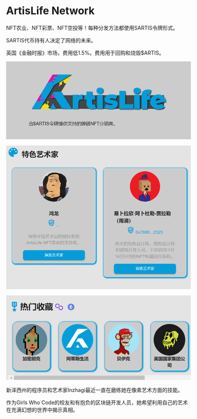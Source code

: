# ArtisLife Network

NFT农业、NFT彩票、NFT空投等！每种分发方法都使用SARTIS令牌形式。

SARTIS代币持有人决定了网络的未来。

英国《金融时报》市场，费用低1.5%。费用用于回购和烧毁$ARTIS。

![image-20220805144429324](image-20220805144429324.png)

![image-20220805145308196](image-20220805145308196.png)

![image-20220805145414963](image-20220805145414963.png)

新泽西州的程序员和艺术家Inzhagi最近一直在磨练她在像素艺术方面的技能。

作为Girls Who Code的校友和有抱负的区块链开发人员，她希望利用自己的艺术在充满幻想的世界中揭示真相。
